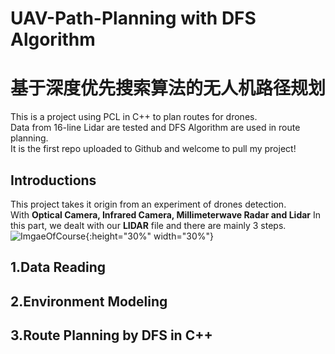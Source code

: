 # UAV-Path-Planning with DFS Algorithm
# 基于深度优先搜索算法的无人机路径规划
This is a project using PCL in C++ to plan routes for drones.  
Data from 16-line Lidar are tested and DFS Algorithm are used in route planning.  
It is the first repo uploaded to Github and welcome to pull my project!  

## Introductions
This project takes it origin from an experiment of drones detection.  
With **Optical Camera, Infrared Camera, Millimeterwave Radar and Lidar**
In this part, we dealt with our **LIDAR** file and there are mainly 3 steps.
![ImgaeOfCourse](https://github.com/nmq45698/UAV-Path-Planning-/blob/main/%E5%9B%BE1.png){:height="30%" width="30%"}
## 1.Data Reading

## 2.Environment Modeling

## 3.Route Planning by DFS in C++
